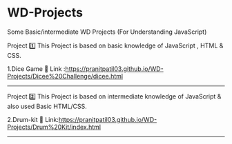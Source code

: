 # WD-Projects
Some Basic/intermediate WD Projects (For Understanding JavaScript)

Project 1️⃣ 
This Project is based on basic knowledge of JavaScript , HTML & CSS.

1.Dice Game 🎲 Link :https://pranitpatil03.github.io/WD-Projects/Dicee%20Challenge/dicee.html

--------------------------------------------------------------------------------------------

Project 2️⃣
This Project is based on intermediate knowledge of JavaScript & also used Basic HTML/CSS.

2.Drum-kit 🥁 Link:https://pranitpatil03.github.io/WD-Projects/Drum%20Kit/index.html

--------------------------------------------------------------------------------------------
